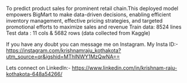 To predict product sales for prominent retail chain.This deployed model empowers BigMart to make data-driven decisions, enabling efficient inventory management, effective pricing strategies, and targeted promotional efforts to maximize sales and revenue
Train data: 8524 lines 
Test data : 11 cols & 5682 rows      (data collected from Kaggle)


If you have any doubt you can message me on Instagram.
My Insta ID:- https://instagram.com/krishnamraju_kothakota?utm_source=qr&igshid=MThlNWY1MzQwNA==

Lets connect on LinkedIn:- https://www.linkedin.com/in/krishnam-raju-kothakota-648a54266/
